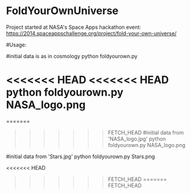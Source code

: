 FoldYourOwnUniverse
===================
Project started at NASA's Space Apps hackathon event:
https://2014.spaceappschallenge.org/project/fold-your-own-universe/

#Usage:

#initial data is as in cosmology
python foldyourown.py

<<<<<<< HEAD
<<<<<<< HEAD
python foldyourown.py NASA_logo.png
=======
=======
>>>>>>> FETCH_HEAD
#initial data from 'NASA_logo.jpg'
python foldyourown.py NASA_logo.png

#initial data from 'Stars.jpg'
python foldyourown.py Stars.png

<<<<<<< HEAD
>>>>>>> FETCH_HEAD
=======
>>>>>>> FETCH_HEAD
